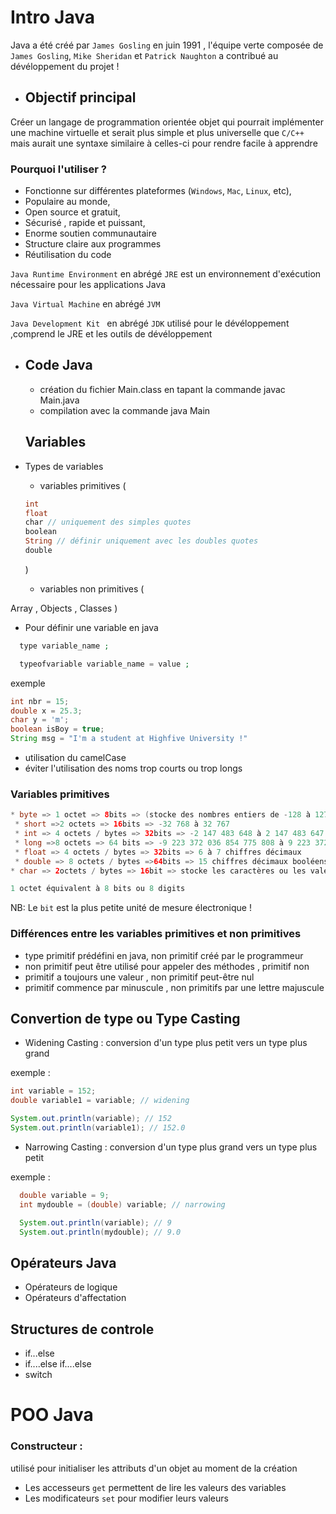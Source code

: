 # Intro Java 
   Java a été créé par `James Gosling` en juin 1991 , l'équipe verte composée de `James Gosling`, `Mike Sheridan` et `Patrick Naughton` a contribué au dévéloppement du projet !

* ## Objectif principal
Créer un langage de programmation orientée objet qui pourrait implémenter une machine virtuelle et serait plus simple et plus universelle que `C/C++` mais aurait une syntaxe similaire à celles-ci pour rendre facile à apprendre

### Pourquoi l'utiliser ?

* Fonctionne sur différentes plateformes (`Windows`, `Mac`, `Linux`, etc),
* Populaire au monde,
* Open source et gratuit,
* Sécurisé , rapide et puissant,
* Enorme soutien communautaire
* Structure claire aux programmes 
* Réutilisation du code 

 `Java Runtime Environment` en abrégé `JRE` est un environnement d'exécution nécessaire pour les applications Java 

 `Java Virtual Machine` en abrégé `JVM` 

 `Java Development Kit ` en abrégé `JDK` utilisé pour le dévéloppement ,comprend le JRE et les outils de dévéloppement 

* ## Code Java

   * création du fichier Main.class en tapant la commande javac Main.java
  * compilation avec la commande java Main 
  
  ## Variables
* Types de variables
   * variables primitives (
  ````php
  int 
  float
  char // uniquement des simples quotes
  boolean
  String // définir uniquement avec les doubles quotes
  double  
  ````
  )
   * variables non primitives (

Array  , Objects , Classes
  )
* Pour définir une variable en java 
```php
  type variable_name ;

  typeofvariable variable_name = value ;

  ```
   exemple 
  ````java
  int nbr = 15;
  double x = 25.3;
  char y = 'm';
  boolean isBoy = true;
  String msg = "I'm a student at Highfive University !"
  ````
 * utilisation du camelCase
 * éviter l'utilisation des noms trop courts ou trop longs
  
### Variables primitives 
```java
* byte => 1 octet => 8bits => (stocke des nombres entiers de -128 à 127)
 * short =>2 octets => 16bits => -32 768 à 32 767 
 * int => 4 octets / bytes => 32bits => -2 147 483 648 à 2 147 483 647. 
 * long =>8 octets => 64 bits => -9 223 372 036 854 775 808 à 9 223 372 036
 * float => 4 octets / bytes => 32bits => 6 à 7 chiffres décimaux 
 * double => 8 octets / bytes =>64bits => 15 chiffres décimaux booléens=> 1octet => 1bit => vrai ou faux
* char => 2octets / bytes => 16bit => stocke les caractères ou les valeurs ascii

1 octet équivalent à 8 bits ou 8 digits

```
NB: Le `bit` est la plus petite unité de mesure électronique !

### Différences entre les variables primitives et non primitives

  * type primitif prédéfini en java, non primitif créé par le programmeur 
  * non primitif peut être utilisé pour appeler des méthodes , primitif non
  * primitif a toujours une valeur , non primitif peut-être nul
  * primitif commence par minuscule , non primitifs par une lettre majuscule
  

  ## Convertion de type ou Type Casting

  * Widening Casting : conversion d'un type plus petit vers un type plus grand
  
  exemple : 
  ````java
  int variable = 152;
  double variable1 = variable; // widening

  System.out.println(variable); // 152
  System.out.println(variable1); // 152.0
  ````
  * Narrowing Casting : conversion d'un type plus grand vers un type plus petit 

exemple :
````java
  double variable = 9;
  int mydouble = (double) variable; // narrowing

  System.out.println(variable); // 9
  System.out.println(mydouble); // 9.0
````
## Opérateurs Java
  * Opérateurs de logique
  * Opérateurs d'affectation

## Structures de controle
  * if...else
  * if....else if....else
  * switch
# POO Java

### Constructeur : 
utilisé pour initialiser les attributs d'un objet au moment de la création
* Les accesseurs `get` permettent de lire les valeurs des variables 
* Les modificateurs `set` pour modifier leurs valeurs 